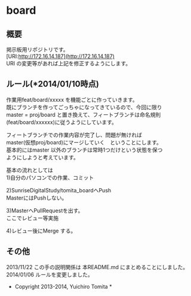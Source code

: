 board
=====

概要
----

掲示板用リポジトリです。  
[URI:http://172.16.14.187](http://172.16.14.187)  
URI の変更等があれば上記を修正するようにします。  

ルール(*2014/01/10時点)
-----------------------
作業用feat/board/xxxxx を機能ごとに作っていきます。  
既にブランチを作ってごっちゃになってきているので、今回に限り  
master = proj/board と置き換えて、フィートブランチは命名規則  
(feat/board/xxxxxx)に従うようにしています。  

フィートブランチでの作業内容が完了し、問題が無ければ  
master(仮想proj/board)にマージしていく　ということにします。  
基本的にはmaster 以外のブランチは常時1つだけという状態を保つ  
ようにしようと考えています。  

基本の流れとしては  
1)自分のパソコンでの作業、コミット  

2)SunriseDigitalStudy/tomita_boardへPush  
  MasterにはPushしない。  

3)MasterへPullRequestを出す。  
  ここでレビュー等実施  

4)レビュー後にMerge する。  

その他
------
2013/11/22 この手の説明関係は 本README.md にまとめることにしました。  
2014/01/06 ルールを変更しました。  


* Copyright 2013-2014, Yuichiro Tomita *  
